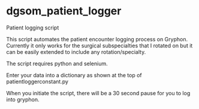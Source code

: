 # dgsom_patient_logger
Patient logging script

This script automates the patient encounter logging process on Gryphon. Currently it only works for the surgical subspecialties that I rotated on but it can be easily extended to include any rotation/specialty.

The script requires python and selenium.

Enter your data into a dictionary as shown at the top of patientloggerconstant.py

When you initiate the script, there will be a 30 second pause for you to log into gryphon.
